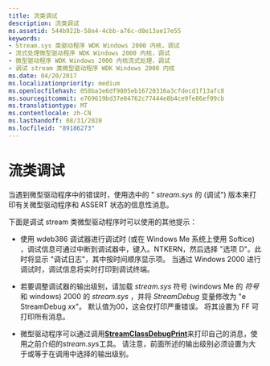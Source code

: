 ```yaml
---
title: 流类调试
description: 流类调试
ms.assetid: 544b922b-58e4-4cbb-a76c-d8e13ae17e55
keywords:
- Stream.sys 类驱动程序 WDK Windows 2000 内核，调试
- 流式处理微型驱动程序 WDK Windows 2000 内核，调试
- 微型驱动程序 WDK Windows 2000 内核流式处理，调试
- 调试 stream 类微型驱动程序 WDK Windows 2000 内核
ms.date: 04/20/2017
ms.localizationpriority: medium
ms.openlocfilehash: 058ba3e6df9805eb16720316a3cfdecd1f13afc8
ms.sourcegitcommit: e769619bd37e04762c77444e8b4ce9fe86ef09cb
ms.translationtype: MT
ms.contentlocale: zh-CN
ms.lasthandoff: 08/31/2020
ms.locfileid: "89186273"
---
```

# <a name="stream-class-debugging"></a>流类调试





当遇到微型驱动程序中的错误时，使用选中的 " *stream.sys* 的 (调试") 版本来打印有关微型驱动程序和 ASSERT 状态的信息性消息。

下面是调试 stream 类微型驱动程序时可以使用的其他提示：

-   使用 wdeb386 调试器进行调试时 (或在 Windows Me 系统上使用 Softice) ，调试信息可通过中断到调试器中，键入。NTKERN，然后选择 "选项 D"。此时将显示 "调试日志"，其中按时间顺序显示项。 当通过 Windows 2000 进行调试时，调试信息将实时打印到调试终端。

-   若要调整调试器的输出级别，请加载 *stream.sys* 符号 (windows Me 的 *符号* 和 windows) 2000 的 *stream.sys* ，并将 *StreamDebug* 变量修改为 "e StreamDebug *xx*"。 默认值为00，这会仅打印严重错误。 将其设置为 FF 可打印所有消息。

-   微型驱动程序可以通过调用[**StreamClassDebugPrint**](/windows-hardware/drivers/ddi/strmini/nf-strmini-streamclassdebugprint)来打印自己的消息，使用之前介绍的*stream.sys*工具。 请注意，前面所述的输出级别必须设置为大于或等于在调用中选择的输出级别。

 

